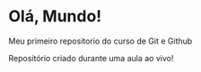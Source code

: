 # Olá, Mundo!
 Meu primeiro repositorio do curso de Git e Github

 Repositório criado durante uma aula ao vivo!

